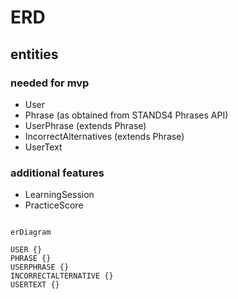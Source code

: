 # ERD

## entities

### needed for mvp

- User
- Phrase (as obtained from STANDS4 Phrases API)
- UserPhrase (extends Phrase)
- IncorrectAlternatives (extends Phrase)
- UserText

### additional features

- LearningSession
- PracticeScore

 <!-- TODO: create ERD -->

 ```mermaid

erDiagram

 USER {}
 PHRASE {}
 USERPHRASE {}
 INCORRECTALTERNATIVE {}
 USERTEXT {}

 ```

